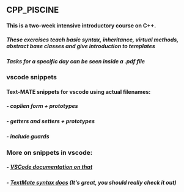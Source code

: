 ## CPP_PISCINE

#### This is a two-week intensive introductory course on C++. 
##### These exercises teach basic syntax, inheritance, virtual methods, abstract base classes and give introduction to templates
##### Tasks for a specific day can be seen inside a .pdf file

### vscode snippets
#### Text-MATE snippets for vscode using actual filenames:
#####   - coplien form + prototypes
#####   - getters and setters + prototypes
#####   - include guards

### More on snippets in vscode: 
##### - [VSCode documentation on that](https://code.visualstudio.com/docs/editor/userdefinedsnippets)
##### - [TextMate syntax docs](https://macromates.com/manual/en/snippets) (It's great, you should really check it out)
